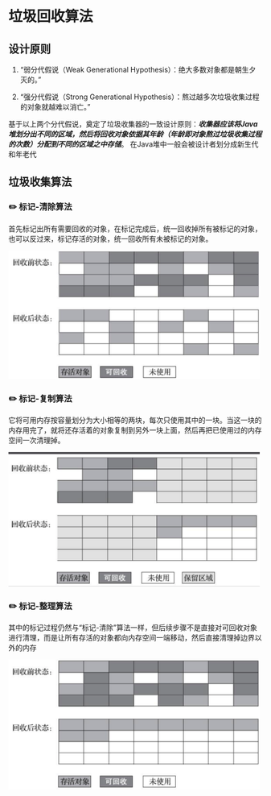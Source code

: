 # 垃圾回收算法

## 设计原则

1. “弱分代假说（Weak Generational Hypothesis）：绝大多数对象都是朝生夕灭的。”

2. “强分代假说（Strong Generational Hypothesis）：熬过越多次垃圾收集过程的对象就越难以消亡。”

基于以上两个分代假说，奠定了垃圾收集器的一致设计原则：***收集器应该将Java堆划分出不同的区域，然后将回收对象依据其年龄（年龄即对象熬过垃圾收集过程的次数）分配到不同的区域之中存储***。 在Java堆中一般会被设计者划分成新生代和年老代

## 垃圾收集算法

### ✏️ 标记-清除算法

首先标记出所有需要回收的对象，在标记完成后，统一回收掉所有被标记的对象，也可以反过来，标记存活的对象，统一回收所有未被标记的对象。

<img src="pic/1.png" width="500px"/>


### ✏️ 标记-复制算法

它将可用内存按容量划分为大小相等的两块，每次只使用其中的一块。当这一块的内存用完了，就将还存活着的对象复制到另外一块上面，然后再把已使用过的内存空间一次清理掉。

<img src="pic/2.png" width="500px"/>

### ✏️ 标记-整理算法

其中的标记过程仍然与“标记-清除”算法一样，但后续步骤不是直接对可回收对象进行清理，而是让所有存活的对象都向内存空间一端移动，然后直接清理掉边界以外的内存

<img src="pic/3.png" width="500px"/>

